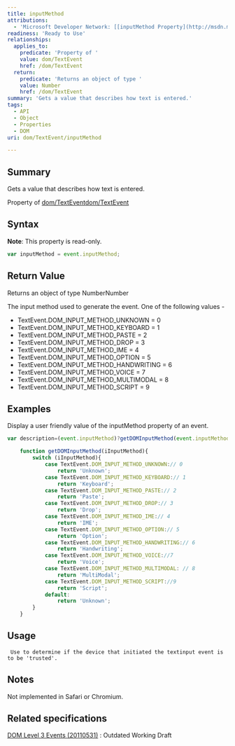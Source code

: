```yaml
---
title: inputMethod
attributions:
  - 'Microsoft Developer Network: [[inputMethod Property](http://msdn.microsoft.com/en-us/library/ie/ff974806(v=vs.85).aspx) Article]'
readiness: 'Ready to Use'
relationships:
  applies_to:
    predicate: 'Property of '
    value: dom/TextEvent
    href: /dom/TextEvent
  return:
    predicate: 'Returns an object of type '
    value: Number
    href: /dom/TextEvent
summary: 'Gets a value that describes how text is entered.'
tags:
  - API
  - Object
  - Properties
  - DOM
uri: dom/TextEvent/inputMethod

---
```

## Summary

Gets a value that describes how text is entered.

Property of [dom/TextEvent](/dom/TextEvent)[dom/TextEvent](/dom/TextEvent)

## Syntax

**Note**: This property is read-only.

``` js
var inputMethod = event.inputMethod;
```

## Return Value

Returns an object of type NumberNumber

The input method used to generate the event. One of the following values -

-   TextEvent.DOM\_INPUT\_METHOD\_UNKNOWN = 0
-   TextEvent.DOM\_INPUT\_METHOD\_KEYBOARD = 1
-   TextEvent.DOM\_INPUT\_METHOD\_PASTE = 2
-   TextEvent.DOM\_INPUT\_METHOD\_DROP = 3
-   TextEvent.DOM\_INPUT\_METHOD\_IME = 4
-   TextEvent.DOM\_INPUT\_METHOD\_OPTION = 5
-   TextEvent.DOM\_INPUT\_METHOD\_HANDWRITING = 6
-   TextEvent.DOM\_INPUT\_METHOD\_VOICE = 7
-   TextEvent.DOM\_INPUT\_METHOD\_MULTIMODAL = 8
-   TextEvent.DOM\_INPUT\_METHOD\_SCRIPT = 9

## Examples

Display a user friendly value of the inputMethod property of an event.

``` js
var description=(event.inputMethod)?getDOMInputMethod(event.inputMethod):'not supported';

    function getDOMInputMethod(iInputMethod){
        switch (iInputMethod){
            case TextEvent.DOM_INPUT_METHOD_UNKNOWN:// 0
                return 'Unknown';
            case TextEvent.DOM_INPUT_METHOD_KEYBOARD:// 1
                return 'Keyboard';
            case TextEvent.DOM_INPUT_METHOD_PASTE:// 2
                return 'Paste';
            case TextEvent.DOM_INPUT_METHOD_DROP:// 3
                return 'Drop';
            case TextEvent.DOM_INPUT_METHOD_IME:// 4
                return 'IME';
            case TextEvent.DOM_INPUT_METHOD_OPTION:// 5
                return 'Option';
            case TextEvent.DOM_INPUT_METHOD_HANDWRITING:// 6
                return 'Handwriting';
            case TextEvent.DOM_INPUT_METHOD_VOICE://7
                return 'Voice';
            case TextEvent.DOM_INPUT_METHOD_MULTIMODAL: // 8
                return 'MultiModal';
            case TextEvent.DOM_INPUT_METHOD_SCRIPT://9
                return 'Script';
            default:
                return 'Unknown';
        }
    }
```

## Usage

     Use to determine if the device that initiated the textinput event is to be 'trusted'.

## Notes

Not implemented in Safari or Chromium.

## Related specifications

[DOM Level 3 Events (20110531)](http://www.w3.org/TR/2011/WD-DOM-Level-3-Events-20110531)
:   Outdated Working Draft

